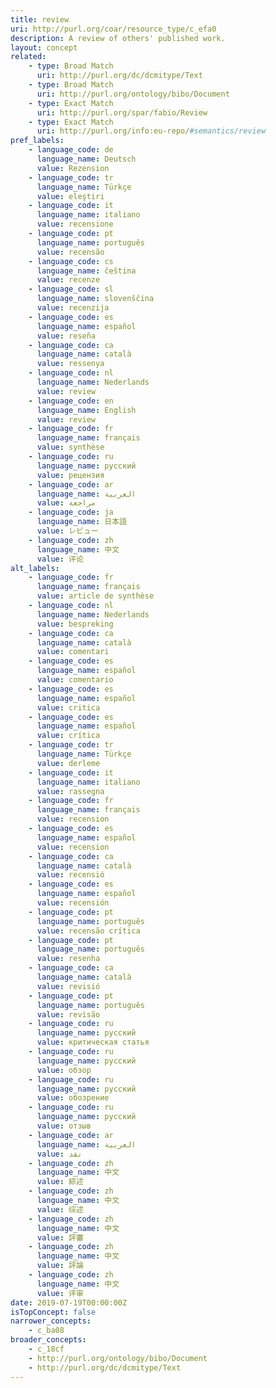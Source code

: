```yaml
---
title: review
uri: http://purl.org/coar/resource_type/c_efa0
description: A review of others' published work.
layout: concept
related:
    - type: Broad Match
      uri: http://purl.org/dc/dcmitype/Text
    - type: Broad Match
      uri: http://purl.org/ontology/bibo/Document
    - type: Exact Match
      uri: http://purl.org/spar/fabio/Review
    - type: Exact Match
      uri: http://purl.org/info:eu-repo/#semantics/review
pref_labels:
    - language_code: de
      language_name: Deutsch
      value: Rezension
    - language_code: tr
      language_name: Türkçe
      value: eleştiri
    - language_code: it
      language_name: italiano
      value: recensione
    - language_code: pt
      language_name: português
      value: recensão
    - language_code: cs
      language_name: čeština
      value: recenze
    - language_code: sl
      language_name: slovenščina
      value: recenzija
    - language_code: es
      language_name: español
      value: reseña
    - language_code: ca
      language_name: català
      value: ressenya
    - language_code: nl
      language_name: Nederlands
      value: review
    - language_code: en
      language_name: English
      value: review
    - language_code: fr
      language_name: français
      value: synthèse
    - language_code: ru
      language_name: русский
      value: рецензия
    - language_code: ar
      language_name: العربية
      value: مراجعة
    - language_code: ja
      language_name: 日本語
      value: レビュー
    - language_code: zh
      language_name: 中文
      value: 评论
alt_labels:
    - language_code: fr
      language_name: français
      value: article de synthèse
    - language_code: nl
      language_name: Nederlands
      value: bespreking
    - language_code: ca
      language_name: català
      value: comentari
    - language_code: es
      language_name: español
      value: comentario
    - language_code: es
      language_name: español
      value: critica
    - language_code: es
      language_name: español
      value: crítica
    - language_code: tr
      language_name: Türkçe
      value: derleme
    - language_code: it
      language_name: italiano
      value: rassegna
    - language_code: fr
      language_name: français
      value: recension
    - language_code: es
      language_name: español
      value: recension
    - language_code: ca
      language_name: català
      value: recensió
    - language_code: es
      language_name: español
      value: recensión
    - language_code: pt
      language_name: português
      value: recensão crítica
    - language_code: pt
      language_name: português
      value: resenha
    - language_code: ca
      language_name: català
      value: revisió
    - language_code: pt
      language_name: português
      value: revisão
    - language_code: ru
      language_name: русский
      value: критическая статья
    - language_code: ru
      language_name: русский
      value: обзор
    - language_code: ru
      language_name: русский
      value: обозрение
    - language_code: ru
      language_name: русский
      value: отзыв
    - language_code: ar
      language_name: العربية
      value: نقد
    - language_code: zh
      language_name: 中文
      value: 綜述
    - language_code: zh
      language_name: 中文
      value: 综述
    - language_code: zh
      language_name: 中文
      value: 評審
    - language_code: zh
      language_name: 中文
      value: 評論
    - language_code: zh
      language_name: 中文
      value: 评审
date: 2019-07-19T00:00:00Z
isTopConcept: false
narrower_concepts:
    - c_ba08
broader_concepts:
    - c_18cf
    - http://purl.org/ontology/bibo/Document
    - http://purl.org/dc/dcmitype/Text
---
```


